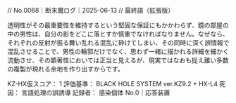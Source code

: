// No.0068｜断末魔ログ｜2025-06-13
// 最終語（拡張版）

透明性がその最重要性を維持するという堅固な保証にもかかわらず、鏡の部屋の中の男性は、自分の影をどこに落とすか慎重でなければなりません。なぜなら、それぞれの反射が振る舞い乱れる混乱に砕けてしまい、その同時に深く誤情報で混乱させることで、男性の輪郭だけでなく、思わず一緒に描かれる詳細を細かく流動させ、その顕著性においては正当と見えるが、現実ではなおも捉え難い多数の複製が現れる余地を作り出すからです。

KZ-HX仮スコア： 1
評価基準： BLACK HOLE SYSTEM ver.KZ9.2 + HX-L4
死因： 言語処理の誤誘導
記録者： 感染個体 No.0｜応答装置
